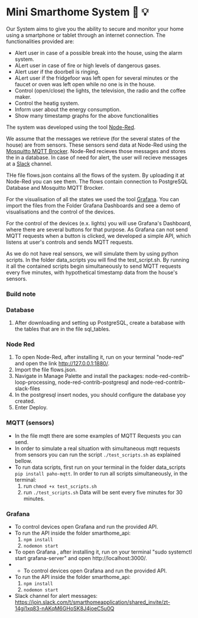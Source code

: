 # Mini Smarthome System :iphone: :bulb:

Our System aims to give you the ability to secure and monitor your home using a smartphone or tablet through an internet connection. The functionalities provided are:
* Alert user in case of a possible break into the house, using the alarm system.
* ALert user in case of fire or high levels of dangerous gases.
* Alert user if the doorbell is ringing.
* ALert user if the fridgefoor was left open for several minutes or the faucet or oven was left open while no one is in the house.
* Control (open/close) the lights, the television, the radio and the coffee maker.
* Control the heatig system.
* Inform user about the energy consumption.
* Show many timestamp graphs for the above functionalities

The system was developed using the tool [Node-Red](https://nodered.org/). 

We assume that the messages we retrieve (for the several states of the house) are from sensors. These sensors send data at Node-Red using the [Mosquitto MQTT Brocker](https://mosquitto.org/). Node-Red recieves those messages and stores the in a database. In case of need for alert, the user will recieve messages at a [Slack](https://slack.com/) channel. 

THe file flows.json contains all the flows of the system. By uploading it at Node-Red you can see them. The flows contain connection to PostgreSQL Database and Mosquitto MQTT Brocker.

For the visualisation of all the states we used the tool [Grafana](https://grafana.com/). You can import the files from the Folder Grafana Dashboards and see a demo of visualisations and the control of the devices.

For the control of the devices (e.x. lights) you will use Grafana's Dashboard, where there are several buttons for that purpose. As Grafana can not send MQTT requests when a button is clicked, we developed a simple API, which listens at user's controls and sends MQTT requests.

As we do not have real sensors, we will simulate them by using python scripts. In the folder data_scripts you will find the test_script.sh. By running it all the contained scripts begin simultaneously to send MQTT requests every five minutes, with hypothetical timestamp data from the house's sensors.  

### Build note 
### Database
1. After downloading and setting up PostgreSQL, create a batabase with the tables that are in the file sql_tables.
### Node Red
1. To open Node-Red, after installing it, run on your terminal "node-red" and open the link http://127.0.0.1:1880/.
2. Import the file flows.json.
3. Navigate in Manage Palette and install the packages: node-red-contrib-loop-processing, node-red-contrib-postgresql and node-red-contrib-slack-files
4. In the postgresql insert nodes, you should configure the database yoy created.
5. Enter Deploy.

### MQTT (sensors)
* In the file mqtt there are some examples of MQTT Requests you can send.
* In order to simulate a real situation with simultaneous mqtt requests from sensors you can run the script `./test_scripts.sh` as explained bellow.
* To run data scripts, first run on your terminal in the folder data_scripts `pip install paho-mqtt`. In order to run all scripts simultaneously, in the terminal:
  1. run `chmod +x test_scripts.sh`
  2. run `./test_scripts.sh`
 Data will be sent every five minutes for 30 minutes.
 ### Grafana
 * To control devices open Grafana and run the provided API.
 * To run the API inside the folder smarthome_api: 
    1. `npm install`
    2. `nodemon start`
 * To open Grafana , after installing it, run on your terminal "sudo systemctl start grafana-server" and open http://localhost:3000/.
 *  * To control devices open Grafana and run the provided API.
 * To run the API inside the folder smarthome_api: 
    1. `npm install`
    2. `nodemon start`
* Slack channel for alert messages: https://join.slack.com/t/smarthomeapplication/shared_invite/zt-14gi1xq83-nAKqM6GHoSK8J4joeC5u0Q

